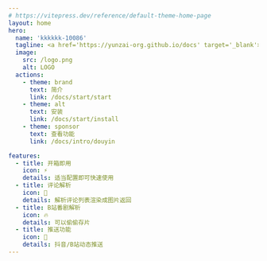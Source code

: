 ```yaml
---
# https://vitepress.dev/reference/default-theme-home-page
layout: home
hero:
  name: 'kkkkkk-10086'
  tagline: <a href='https://yunzai-org.github.io/docs' target='_blank'>Yunzai</a> / <a href='https://github.com/Karinjs/Karin' target='_blank'>Karin</a> 的视频解析插件
  image:
    src: /logo.png
    alt: LOGO
  actions:
    - theme: brand
      text: 简介
      link: /docs/start/start
    - theme: alt
      text: 安装
      link: /docs/start/install
    - theme: sponsor
      text: 查看功能
      link: /docs/intro/douyin

features:
  - title: 开箱即用
    icon: ⚡️
    details: 适当配置即可快速使用
  - title: 评论解析
    icon: 📑
    details: 解析评论列表渲染成图片返回
  - title: B站番剧解析
    icon: 🔥
    details: 可以偷偷存片
  - title: 推送功能
    icon: 📨
    details: 抖音/B站动态推送
---
```

